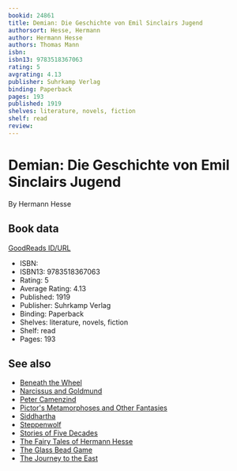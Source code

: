 ```yaml
---
bookid: 24861
title: Demian: Die Geschichte von Emil Sinclairs Jugend
authorsort: Hesse, Hermann
author: Hermann Hesse
authors: Thomas Mann
isbn: 
isbn13: 9783518367063
rating: 5
avgrating: 4.13
publisher: Suhrkamp Verlag
binding: Paperback
pages: 193
published: 1919
shelves: literature, novels, fiction
shelf: read
review: 
---
```


# Demian: Die Geschichte von Emil Sinclairs Jugend

By Hermann Hesse

## Book data

[GoodReads ID/URL](https://www.goodreads.com/book/show/24861)

- ISBN: 
- ISBN13: 9783518367063
- Rating: 5
- Average Rating: 4.13
- Published: 1919
- Publisher: Suhrkamp Verlag
- Binding: Paperback
- Shelves: literature, novels, fiction
- Shelf: read
- Pages: 193


## See also

- [Beneath the Wheel](Beneath_the_Wheel.md)
- [Narcissus and Goldmund](Narcissus_and_Goldmund.md)
- [Peter Camenzind](Peter_Camenzind.md)
- [Pictor's Metamorphoses and Other Fantasies](Pictors_Metamorphoses_and_Other_Fantasies.md)
- [Siddhartha](Siddhartha.md)
- [Steppenwolf](Steppenwolf.md)
- [Stories of Five Decades](Stories_of_Five_Decades.md)
- [The Fairy Tales of Hermann Hesse](The_Fairy_Tales_of_Hermann_Hesse.md)
- [The Glass Bead Game](The_Glass_Bead_Game.md)
- [The Journey to the East](The_Journey_to_the_East.md)
